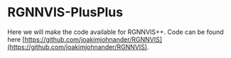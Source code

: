 # RGNNVIS-PlusPlus
Here we will make the code available for RGNNVIS++. Code can be found here [https://github.com/joakimjohnander/RGNNVIS](https://github.com/joakimjohnander/RGNNVIS).
